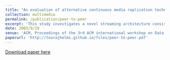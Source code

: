 ```yaml
---
title: "An evaluation of alternative continuous media replication techniques in wireless peer-to-peer networks"
collection: multimedia
permalink: /publication/peer-to-peer
excerpt: 'This study investigates a novel streaming architecture consisting of home-to-home online (H2O) devices that collaborate to provide on-demand access to a large selection of audio and video clips. An H2O device consists of a high bandwidth wireless communication component, a powerful processor, and gigabytes of storage. This study investigates three families of replication strategies for a H2O cloud. We evaluate these using analytical models. The obtained results demonstrate the superiority of one strategy that determines the number of replicas for a clip i based on (a) the bandwidth required to display clip i> proportional to the bandwidth required by the other clips in the database, and (b) the square root of the frequency of access to the clips.'
date: 2003/9/19
venue: 'ACM, Proceedings of the 3rd ACM international workshop on Data engineering for wireless and mobile access'
paperurl: 'http://toorajhelmi.github.io/files/peer-to-peer.pdf'
---
```


[Download paper here](http://toorajhelmi.github.io/files/peer-to-peer.pdf)